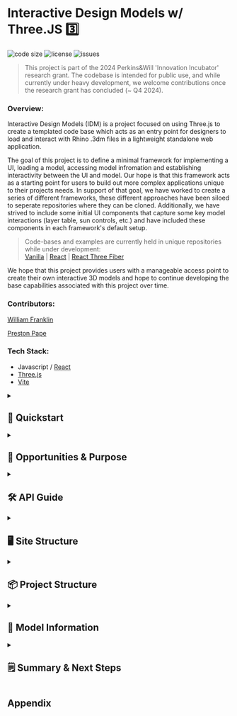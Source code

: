 # Interactive Design Models w/ Three.JS 3️⃣

![code size](https://img.shields.io/github/languages/code-size/PW-SEA-CoDe/InteractiveDesignModels?style=flat-square)
![license](https://img.shields.io/github/license/PW-SEA-CoDe/InteractiveDesignModels?style=flat-square)
![issues](https://img.shields.io/github/issues/PW-SEA-CoDe/InteractiveDesignModels)

> This project is part of the 2024 Perkins&Will 'Innovation Incubator' research grant. The codebase is intended for public use, and while currently under heavy development, we welcome contributions once the research grant has concluded (~ Q4 2024). 

### Overview:

Interactive Design Models (IDM) is a project focused on using Three.js to create a templated code base which acts as an entry point for designers to load and interact with Rhino .3dm files in a lightweight standalone web application. 

The goal of this project is to define a minimal framework for implementing a UI, loading a model, accessing model infromation and establishing interactivity between the UI and model. Our hope is that this framework acts as a starting point for users to build out more complex applications unique to their projects needs. In support of that goal, we have worked to create a series of different frameworks, these different approaches have been siloed to seperate repositories where they can be cloned. Additionally, we have strived to include some initial UI components that capture some key model interactions (layer table, sun controls, etc.) and have included these components in each framework's default setup.


> Code-bases and examples are currently held in unique repositories while under development: <br/>
> [Vanilla](https://github.com/PW-SEA-CoDe/IDM-Vanilla) | [React](https://github.com/PW-SEA-CoDe/IDM-React) | [React Three Fiber](https://github.com/PW-SEA-CoDe/IDM-R3F)

We hope that this project provides users with a manageable access point to create their own interactive 3D models and hope to continue developing the base capabilities associated with this project over time. 

### Contributors:

[William Franklin](https://github.com/wmfranklin20)

[Preston Pape](https://github.com/prxsto)

### Tech Stack:
- Javascript / [React](https://react.dev/)
- [Three.js](https://threejs.org/)
- [Vite](https://vitejs.dev/)

<details id="Quickstart" closed>
<summary><h2>🚀 Quickstart</summary>


The ```examples``` subfolder contains a variety of example Three.js web applications split into categories based upon framework/library choices. Within each, there are UI components to pull into fresh applications, as well as helper functions for loading models, adding environmental effects, and manipulating cameras, lighting, etc.

### Cloning & Install
You can clone the examples to your local machine using the following commands (from within your desired directory):
```shell
$ git clone --no-checkout --depth=1 https://github.com/PW-SEA-CoDe/InteractiveDesignModels.git
$ cd InteractiveDesignModels
$ git checkout main -- examples
$ rm -rf .git
```

### Dependencies
Once cloned, you will need to install the dependencies. Make sure your working directory is the root of the example you are interested in, and then run the following command (subsituting ```npm``` for your favorite Node.js package manager):
```shell
$ npm install
```
This will reference the package-lock.json file to install all required dependencies. If you have any issues, please submit and issue or reach out for assistance.

###  Deployment & Testing
To deploy a testing environment using ```vite``` run:
```shell
$ npm run dev
```
This will deploy a local version of the web application and you should see the port listed in your terminal output with which to view your app.
Typically this will be http://localhost:XXXX/

To build your application for deployment, you can instead run:
```shell
$ npm run build
```
</details>

<details id="Purpose">
<summary><h2>🌟 Opportunities & Purpose</summary>

### Purpose and Goals
#### What This Project Is
#### What This Project Isn't

### Opportunities to elevate our workflow
#### Evolving How We Share Design Ideas
#### Improving How We Communicate Design Information

### Example Use Cases

</details>

<details id="Api-Guide">
<summary><h2>🛠️ API Guide</summary>

## 
> [!NOTE]
> 💡 This project assumes that the user has at least basic understanding of HTML/CSS, Javascript, and Rhino/Grasshopper fundamentals. We will try our best to explain the code examples provided, but also do not want to overburden the project summary by explaining basic concepts.

### What is Three?
Three.js is a JavaScript Application Programming Interface (API) which allows users to create interactive 3D models using WebGL. Users can create 3D geometry in the browser by creating a Three ‘Scene’ which contains three key elements to visualize the 3d model:


<details>
  <summary>Three.js 'Scene' Basic Structure</summary>
The root object in Three is the 'Scene' which contains all other components. The Scene is appended to an existing DOM element and is then updated with any additional Three components or UI styling that is needed by the user. 

_**At a minimum, the Scene, a Camera and a Renderer must be defined to create a Scene.**_  

```
scene ↴                                 // Root Element
        renderer                        // Renders Scene
        camera                          // Visual access point to scene
        lights ↴                        // Lighting - Multiple possible types
                    Spotlight                   
                    Domelight
                    ...
        geometry ↴                      // Geometry - Multiple native and loadable types
                    Mesh
                    Polysurface
                    Line
                    .3dm
                    .gltf
                    ... 
        controls                        // Control of camera in scene space
```
#### Camera
Each scene needs to initialize a camera in order to view the scene. Three provides a series of pre-built camera options that need some additional attributes in order to work properly.

#### Lights
Similar to the camera, each scene should be initialized with a light source in order to view the models materials, and shadows.

#### Mesh(Geometry)
Lastly, the user can populate the scene with any amount of meshes, or 3D geometry by either using native Three object constructors, or by loading a third-party geometry (such as a Rhino .3dm) using pre-built model loading scripts.

### Loading a .3dm Model

### UI & Site Structure
The template file developed for this project breaks down the site structure into two ‘layers’; the ‘Model’ layer contains the Three scene, while the ‘UI’ layer contains any UI elements that the user needs to implement to interact with their models or data. 

</details>
</details>

<details>
<summary><h2>🖥️ Site Structure</summary>

### Overview
### Model 'Layer'
### UI 'Layer'
### Unique Conditions
</details>


<details id="Proj-Structure">
<summary><h2>📦 Project Structure</summary>

### Overview
A goal of this project is to develop basic templated codebases to allow users to quickly load their design models into a web applicaiton, which comes pre-built with core functions. This means balancing adding as much additional functionality to the 'template' while also minimizing the size and complexity of the codebase. Similary, we have tried to develop a comparable codebase in a variety of frameworks to allow users a greater spectrum of entry points depending on their preferences and backgrounds. 

#### Basic Project Module Structure
Regardless of framework, we have tried our best to organize sub-folders which contain modules used to set-up key functions across the site. These folders listed below should contain all scripts used to define the building blocks of the site:
```
main               // Call functions related to UI
model              // Call functions related to Scene and Model 
src/↴
     data/↴          // Data formatting/importing
     model/↴         // Model interaction
     scene/↴         // Scene (initialization, post-processing, lighting)
     ui/↴            // UI elements (containers, graphics, styling)
     utils/↴         // Site Utilities (window resize, helper functions, etc.) 
assets/↴
     data/↴          // Data related to models (json, csv, etc.)
     models/↴        // Models to be loaded into site
     icons/↴         // UI icons and images
```
Within each of these folders, we have tried to simplify the number of unique scripts as much as possible, aiming to create one or two scripts which export a variety of relevant functions to be called higher up in the project structure.

### Vanilla Javascript
```
index.html              // Entry point, contains core elements
style.css               // Styling for html,body all other styles handled in JS
main.js                 // Call functions to create UI elements 
model.js                // Call functions related to Scene and Model 
src/↴
        data/↴          // Data formatting/importing
        model/↴         // Model interaction
        scene/↴         // Scene (initialization, post-processing, lighting)
        ui/↴            // UI elements (containers, graphics, styling)
        utils/↴         // Site Utilities (window resize, helper functions, etc.) 
assets/↴
        data/↴
        models/↴        // holds rhino (.3dm) files
        icons/↴
```
### React
### React Three Fiber
```
index.html                    // entry point, contains core elements
src/↴
        index.css             // base styling, component styling will override
        index.jsx             // main react file, declare components here 
        scene.jsx             // holds scene objects (models/lights/etc.)
        assets/↴              // assets- dynamic upon state/props
        components/↴          // react components and their stylesheets, add subfolders by use
        lib/↴                 // global constants, hooks, helper functions, etc. 
                constants.js  // constants for all components
                hooks.js      // custom react hooks
                # types.ts    // custom typescript types (if typescript project)
                utils.js      // helper functions
public/↴                      
        images/↴              // holds images/textures/icons (png/jpg/etc.)
        models/↴              // holds rhino (.3dm) files
        fonts/↴               // holds fonts (prefer .woff2 if possible)
```
### Vue/TresJS

</details>



<details id="Model-Data">
<summary><h2>💾 Model Information</summary>

### Overview
Three natively imports some model information directly from your Rhino .3dm file, however some key information is not imported, and other information is not easily accessible with the out-of-the-box import. This section will aim to explain the process of accessing Rhino model information and breakdown the scripts included in this project that assist with this effort.

### Native .3dm Information
The current functionality of Three allows users to load .3dm files with the following model information directly associated to a dictionary referenced as the model 'object'. 
```
Natively Imported Information
- Geometry
- Layer ID's
- Group ID's 
- Materials

Currently Unsupported Information
- Geometry associated to each Layer
- Geometry associated to each group
- Unique materials for each element (for interaction)
- Object center points
```

### Layers & Groups
### Materials
### Cameras
### Data
#### Model Data
#### Other Data
</details>

<details id="Summary">
<summary><h2>🗒️ Summary & Next Steps</summary>


</details>

## Appendix
